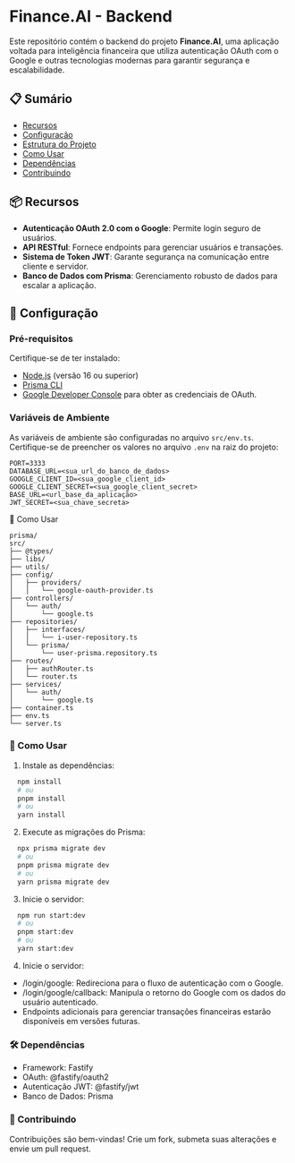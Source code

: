 # Finance.AI - Backend

Este repositório contém o backend do projeto **Finance.AI**, uma aplicação voltada para inteligência financeira que utiliza autenticação OAuth com o Google e outras tecnologias modernas para garantir segurança e escalabilidade.

## 📋 Sumário

- [Recursos](#recursos)
- [Configuração](#configuração)
- [Estrutura do Projeto](#estrutura-do-projeto)
- [Como Usar](#como-usar)
- [Dependências](#dependências)
- [Contribuindo](#contribuindo)

## 📦 Recursos

- **Autenticação OAuth 2.0 com o Google**: Permite login seguro de usuários.
- **API RESTful**: Fornece endpoints para gerenciar usuários e transações.
- **Sistema de Token JWT**: Garante segurança na comunicação entre cliente e servidor.
- **Banco de Dados com Prisma**: Gerenciamento robusto de dados para escalar a aplicação.

## 🔧 Configuração

### Pré-requisitos

Certifique-se de ter instalado:

- [Node.js](https://nodejs.org/) (versão 16 ou superior)
- [Prisma CLI](https://www.prisma.io/)
- [Google Developer Console](https://console.developers.google.com/) para obter as credenciais de OAuth.

### Variáveis de Ambiente

As variáveis de ambiente são configuradas no arquivo `src/env.ts`. Certifique-se de preencher os valores no arquivo `.env` na raiz do projeto:

```plaintext
PORT=3333
DATABASE_URL=<sua_url_do_banco_de_dados>
GOOGLE_CLIENT_ID=<sua_google_client_id>
GOOGLE_CLIENT_SECRET=<sua_google_client_secret>
BASE_URL=<url_base_da_aplicação>
JWT_SECRET=<sua_chave_secreta>
```

🚀 Como Usar

```plaintext
prisma/
src/
├── @types/
├── libs/
├── utils/
├── config/
│   ├── providers/
│   │   └── google-oauth-provider.ts
├── controllers/
│   └── auth/
│       └── google.ts
├── repositories/
│   ├── interfaces/
│   │   └── i-user-repository.ts
│   └── prisma/
│       └── user-prisma.repository.ts
├── routes/
│   ├── authRouter.ts
│   └── router.ts
├── services/
│   └── auth/
│       └── google.ts
├── container.ts
├── env.ts
└── server.ts
```

### 🚀 Como Usar

1. Instale as dependências:

```bash
  npm install
  # ou
  pnpm install
  # ou
  yarn install
```

2. Execute as migrações do Prisma:

```bash
  npx prisma migrate dev
  # ou
  pnpm prisma migrate dev
  # ou
  yarn prisma migrate dev
```

3. Inicie o servidor:

```bash
  npm run start:dev
  # ou
  pnpm start:dev
  # ou
  yarn start:dev
```

4. Inicie o servidor:

- /login/google: Redireciona para o fluxo de autenticação com o Google.
- /login/google/callback: Manipula o retorno do Google com os dados do usuário autenticado.
- Endpoints adicionais para gerenciar transações financeiras estarão disponíveis em versões futuras.

### 🛠️ Dependências

- Framework: Fastify
- OAuth: @fastify/oauth2
- Autenticação JWT: @fastify/jwt
- Banco de Dados: Prisma

### 🤝 Contribuindo

Contribuições são bem-vindas! Crie um fork, submeta suas alterações e envie um pull request.
